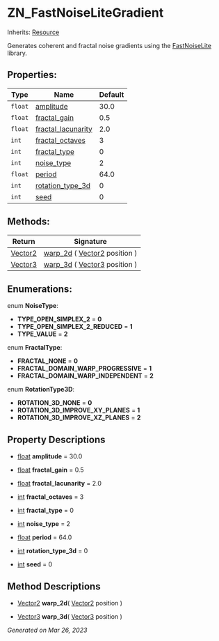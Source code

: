 # ZN_FastNoiseLiteGradient

Inherits: [Resource](https://docs.godotengine.org/en/stable/classes/class_resource.html)


Generates coherent and fractal noise gradients using the [FastNoiseLite](https://github.com/Auburn/FastNoise) library.

## Properties: 


Type     | Name                                         | Default 
-------- | -------------------------------------------- | --------
`float`  | [amplitude](#i_amplitude)                    | 30.0    
`float`  | [fractal_gain](#i_fractal_gain)              | 0.5     
`float`  | [fractal_lacunarity](#i_fractal_lacunarity)  | 2.0     
`int`    | [fractal_octaves](#i_fractal_octaves)        | 3       
`int`    | [fractal_type](#i_fractal_type)              | 0       
`int`    | [noise_type](#i_noise_type)                  | 2       
`float`  | [period](#i_period)                          | 64.0    
`int`    | [rotation_type_3d](#i_rotation_type_3d)      | 0       
`int`    | [seed](#i_seed)                              | 0       
<p></p>

## Methods: 


Return                                                                        | Signature                                                                                                        
----------------------------------------------------------------------------- | -----------------------------------------------------------------------------------------------------------------
[Vector2](https://docs.godotengine.org/en/stable/classes/class_vector2.html)  | [warp_2d](#i_warp_2d) ( [Vector2](https://docs.godotengine.org/en/stable/classes/class_vector2.html) position )  
[Vector3](https://docs.godotengine.org/en/stable/classes/class_vector3.html)  | [warp_3d](#i_warp_3d) ( [Vector3](https://docs.godotengine.org/en/stable/classes/class_vector3.html) position )  
<p></p>

## Enumerations: 

enum **NoiseType**: 

- **TYPE_OPEN_SIMPLEX_2** = **0**
- **TYPE_OPEN_SIMPLEX_2_REDUCED** = **1**
- **TYPE_VALUE** = **2**

enum **FractalType**: 

- **FRACTAL_NONE** = **0**
- **FRACTAL_DOMAIN_WARP_PROGRESSIVE** = **1**
- **FRACTAL_DOMAIN_WARP_INDEPENDENT** = **2**

enum **RotationType3D**: 

- **ROTATION_3D_NONE** = **0**
- **ROTATION_3D_IMPROVE_XY_PLANES** = **1**
- **ROTATION_3D_IMPROVE_XZ_PLANES** = **2**


## Property Descriptions

- [float](https://docs.godotengine.org/en/stable/classes/class_float.html)<span id="i_amplitude"></span> **amplitude** = 30.0


- [float](https://docs.godotengine.org/en/stable/classes/class_float.html)<span id="i_fractal_gain"></span> **fractal_gain** = 0.5


- [float](https://docs.godotengine.org/en/stable/classes/class_float.html)<span id="i_fractal_lacunarity"></span> **fractal_lacunarity** = 2.0


- [int](https://docs.godotengine.org/en/stable/classes/class_int.html)<span id="i_fractal_octaves"></span> **fractal_octaves** = 3


- [int](https://docs.godotengine.org/en/stable/classes/class_int.html)<span id="i_fractal_type"></span> **fractal_type** = 0


- [int](https://docs.godotengine.org/en/stable/classes/class_int.html)<span id="i_noise_type"></span> **noise_type** = 2


- [float](https://docs.godotengine.org/en/stable/classes/class_float.html)<span id="i_period"></span> **period** = 64.0


- [int](https://docs.godotengine.org/en/stable/classes/class_int.html)<span id="i_rotation_type_3d"></span> **rotation_type_3d** = 0


- [int](https://docs.godotengine.org/en/stable/classes/class_int.html)<span id="i_seed"></span> **seed** = 0


## Method Descriptions

- [Vector2](https://docs.godotengine.org/en/stable/classes/class_vector2.html)<span id="i_warp_2d"></span> **warp_2d**( [Vector2](https://docs.godotengine.org/en/stable/classes/class_vector2.html) position ) 


- [Vector3](https://docs.godotengine.org/en/stable/classes/class_vector3.html)<span id="i_warp_3d"></span> **warp_3d**( [Vector3](https://docs.godotengine.org/en/stable/classes/class_vector3.html) position ) 


_Generated on Mar 26, 2023_
